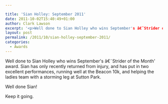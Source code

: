 ```yaml
---

title: 'Sian Holley: September 2011'
date: 2011-10-02T15:40:49+01:00
author: Clark Lawson
excerpt: '<p>Well done to Sian Holley who wins September's â€˜Strider of the Month' award. Sian has only recently returned from injury, and has put in two excellent performances, running well at the Beacon 10k, and helping the ladies team with a storming leg at Sutton Park. </p><p>Well done Sian! </p><p>Keep it going.</p>'
layout: post
permalink: /2011/10/sian-holley-september-2011/
categories:
  - Awards
---
```

</p> 

Well done to Sian Holley who wins September's â€˜Strider of the Month' award. Sian has only recently returned from injury, and has put in two excellent performances, running well at the Beacon 10k, and helping the ladies team with a storming leg at Sutton Park. 

Well done Sian! 

Keep it going.